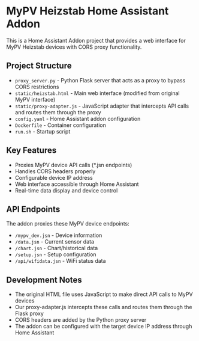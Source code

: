 <!-- Use this file to provide workspace-specific custom instructions to Copilot. For more details, visit https://code.visualstudio.com/docs/copilot/copilot-customization#_use-a-githubcopilotinstructionsmd-file -->

# MyPV Heizstab Home Assistant Addon

This is a Home Assistant Addon project that provides a web interface for MyPV Heizstab devices with CORS proxy functionality.

## Project Structure

- `proxy_server.py` - Python Flask server that acts as a proxy to bypass CORS restrictions
- `static/heizstab.html` - Main web interface (modified from original MyPV interface)
- `static/proxy-adapter.js` - JavaScript adapter that intercepts API calls and routes them through the proxy
- `config.yaml` - Home Assistant addon configuration
- `Dockerfile` - Container configuration
- `run.sh` - Startup script

## Key Features

- Proxies MyPV device API calls (*.jsn endpoints)
- Handles CORS headers properly
- Configurable device IP address
- Web interface accessible through Home Assistant
- Real-time data display and device control

## API Endpoints

The addon proxies these MyPV device endpoints:
- `/mypv_dev.jsn` - Device information
- `/data.jsn` - Current sensor data
- `/chart.jsn` - Chart/historical data
- `/setup.jsn` - Setup configuration
- `/api/wifidata.jsn` - WiFi status data

## Development Notes

- The original HTML file uses JavaScript to make direct API calls to MyPV devices
- Our proxy-adapter.js intercepts these calls and routes them through the Flask proxy
- CORS headers are added by the Python proxy server
- The addon can be configured with the target device IP address through Home Assistant
